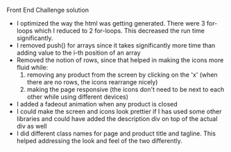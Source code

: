 Front End Challenge solution

- I optimized the way the html was getting generated. There were 3 for-loops which I reduced to 2 for-loops. This decreased the run time significantly.
- I removed push() for arrays since it takes significantly more time than adding value to the i-th position of an array
- Removed the notion of rows, since that helped in making the icons more fluid while:
	1. removing any product from the screen by clicking on the 'x' (when there are no rows, the icons rearrange nicely)
	2. making the page responsive (the icons don't need to be next to each other while using different devices)
- I added a fadeout animation when any product is closed
- I could make the screen and icons look prettier if I has used some other libraries and could have added the description div on top of the actual div as well
- I did different class names for page and product title and tagline. This helped addressing the look and feel of the two differently.